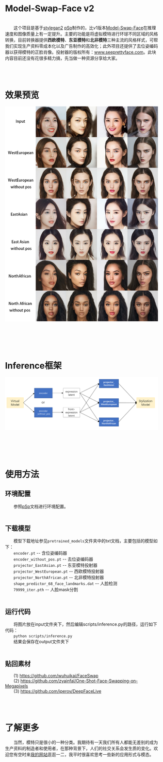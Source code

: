 # Model-Swap-Face v2
<br />
&emsp;&emsp;这个项目是基于<a href='https://github.com/NVlabs/stylegan2'>stylegan2</a> <a href='https://github.com/eladrich/pixel2style2pixel'>pSp</a>制作的，比v1版本<a href='https://github.com/a312863063/Model-Swap-Face'>Model-Swap-Face</a>在推理速度和图像质量上有一定提升。主要的功能是将虚拟模特进行环球不同区域的风格转换，目前转换器提供<b>西欧模特</b>、<b>东亚模特</b>和<b>北非模特</b>三种主流的风格样式，可帮我们实现生产资料零成本化以及广告制作的高效化；此外项目还提供了去位姿编码器以获得模特的正脸肖像。投射器的版权所有：<a href='http://www.seeprettyface.com'>www.seeprettyface.com</a>。此块内容目前还没有花很多精力搞，先当做一种资源分享给大家。<br /><br /><br /><br />

# 效果预览
<p align="center">
	<img src="https://github.com/a312863063/Model-Swap-Face_v2/blob/main/docs/model_stylization.jpg" alt="Sample">
</p>
<br /><br /><br /><br />

# Inference框架
<p align="center">
	<img src="https://github.com/a312863063/Model-Swap-Face_v2/blob/main/docs/infer_arch.png" alt="Sample">
</p>
<br /><br /><br /><br />

# 使用方法
## 环境配置
&emsp;&emsp;参照<a href='https://github.com/eladrich/pixel2style2pixel'>pSp</a>文档进行环境配置。<br /><br />

## 下载模型
&emsp;&emsp;模型下载地址参见`pretrained_models`文件夹中的txt文档，主要包括的模型如下：<br />
&emsp;&emsp;```encoder.pt``` -- 含位姿编码器<br />
&emsp;&emsp;```encoder_without_pos.pt``` -- 去位姿编码器<br />
&emsp;&emsp;```projector_EastAsian.pt``` -- 东亚模特投射器<br />
&emsp;&emsp;```projector_WestEuropean.pt``` -- 西欧模特投射器<br />
&emsp;&emsp;```projector_NorthAfrican.pt``` -- 北非模特投射器<br />
&emsp;&emsp;```shape_predictor_68_face_landmarks.dat``` -- 人脸检测<br />
&emsp;&emsp;```79999_iter.pth``` -- 人脸mask分割<br /><br />

## 运行代码
&emsp;&emsp;将图片放在input文件夹下，然后编辑scripts/inference.py的路径，运行如下代码：<br />
&emsp;&emsp;```python scripts/inference.py```<br />
&emsp;&emsp;结果会保存在output文件夹下<br /><br />

## 贴回素材
&emsp;&emsp;(1) https://github.com/wuhuikai/FaceSwap<br />
&emsp;&emsp;(2) https://github.com/zyainfal/One-Shot-Face-Swapping-on-Megapixels<br />
&emsp;&emsp;(3) https://github.com/iperov/DeepFaceLive <br /><br /><br /><br />

# 了解更多
&emsp;&emsp;当然，模特只是很小的一种分类。我期待有一天我们所有人都能无差别的成为生产资料的制造者和使用者，在那种背景下，人们的社交关系会发生质的变化。欢迎您有空时来<a href='http://www.seeprettyface.com'>我的网站</a>逛逛一二，我平时很喜欢思考一些新的应用形式与模态。
 
